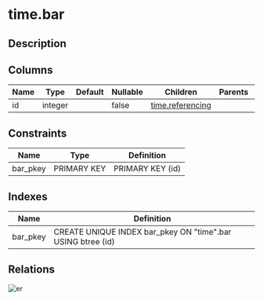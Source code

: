 # time.bar

## Description

## Columns

| Name | Type | Default | Nullable | Children | Parents | Comment |
| ---- | ---- | ------- | -------- | -------- | ------- | ------- |
| id | integer |  | false | [time.referencing](time.referencing.md) |  |  |

## Constraints

| Name | Type | Definition |
| ---- | ---- | ---------- |
| bar_pkey | PRIMARY KEY | PRIMARY KEY (id) |

## Indexes

| Name | Definition |
| ---- | ---------- |
| bar_pkey | CREATE UNIQUE INDEX bar_pkey ON "time".bar USING btree (id) |

## Relations

![er](time.bar.svg)
